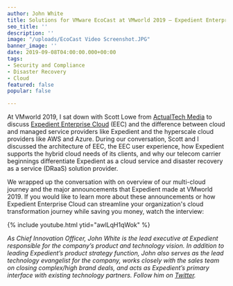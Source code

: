 ```yaml
---
author: John White
title: Solutions for VMware EcoCast at VMworld 2019 – Expedient Enterprise Cloud
seo_title: ''
description: ''
image: "/uploads/EcoCast Video Screenshot.JPG"
banner_image: ''
date: 2019-09-08T04:00:00.000+00:00
tags:
- Security and Compliance
- Disaster Recovery
- Cloud
featured: false
popular: false

---
```

At VMworld 2019, I sat down with Scott Lowe from [ActualTech Media](https://www.actualtechmedia.com) to discuss [Expedient Enterprise Cloud](https://www.expedient.com/services/infrastructure-as-a-service/cloud/) (EEC) and the difference between cloud and managed service providers like Expedient and the hyperscale cloud providers like AWS and Azure. During our conversation, Scott and I discussed the architecture of EEC, the EEC user experience, how Expedient supports the hybrid cloud needs of its clients, and why our telecom carrier beginnings differentiate Expedient as a cloud service and disaster recovery as a service (DRaaS) solution provider.

We wrapped up the conversation with on overview of our multi-cloud journey and the major announcements that Expedient made at VMworld 2019. If you would like to learn more about these announcements or how Expedient Enterprise Cloud can streamline your organization's cloud transformation journey while saving you money, watch the interview:

{% include youtube.html ytid="awlLqH1qWok" %}

_As Chief Innovation Officer, John White is the lead executive at Expedient responsible for the company’s product and technology vision. In addition to leading Expedient’s product strategy function, John also serves as the lead technology evangelist for the company, works closely with the sales team on closing complex/high brand deals, and acts as Expedient’s primary interface with existing technology partners. Follow him on_ [_Twitter_](https://twitter.com/johna_white)_._